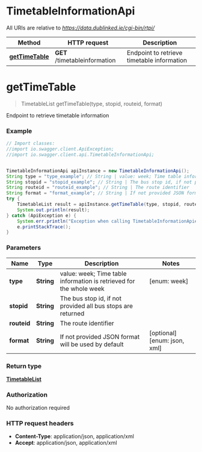 # TimetableInformationApi

All URIs are relative to *https://data.dublinked.ie/cgi-bin/rtpi/*

Method | HTTP request | Description
------------- | ------------- | -------------
[**getTimeTable**](TimetableInformationApi.md#getTimeTable) | **GET** /timetableinformation | Endpoint to retrieve timetable information


<a name="getTimeTable"></a>
# **getTimeTable**
> TimetableList getTimeTable(type, stopid, routeid, format)

Endpoint to retrieve timetable information

### Example
```java
// Import classes:
//import io.swagger.client.ApiException;
//import io.swagger.client.api.TimetableInformationApi;


TimetableInformationApi apiInstance = new TimetableInformationApi();
String type = "type_example"; // String | value: week; Time table information is retrieved for the whole week
String stopid = "stopid_example"; // String | The bus stop id, if not provided all bus stops are returned
String routeid = "routeid_example"; // String | The route identifier
String format = "format_example"; // String | If not provided JSON format will be used by default
try {
    TimetableList result = apiInstance.getTimeTable(type, stopid, routeid, format);
    System.out.println(result);
} catch (ApiException e) {
    System.err.println("Exception when calling TimetableInformationApi#getTimeTable");
    e.printStackTrace();
}
```

### Parameters

Name | Type | Description  | Notes
------------- | ------------- | ------------- | -------------
 **type** | **String**| value: week; Time table information is retrieved for the whole week | [enum: week]
 **stopid** | **String**| The bus stop id, if not provided all bus stops are returned |
 **routeid** | **String**| The route identifier |
 **format** | **String**| If not provided JSON format will be used by default | [optional] [enum: json, xml]

### Return type

[**TimetableList**](TimetableList.md)

### Authorization

No authorization required

### HTTP request headers

 - **Content-Type**: application/json, application/xml
 - **Accept**: application/json, application/xml

